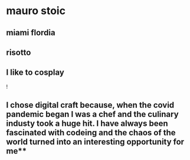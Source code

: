 # **mauro stoic**
## **miami flordia**
## risotto
## I like to cosplay
!
## I chose digital craft because, when the covid pandemic began I was a chef and the culinary industy took a huge hit. I have always been fascinated with codeing and the chaos of the world turned into an interesting opportunity for me**